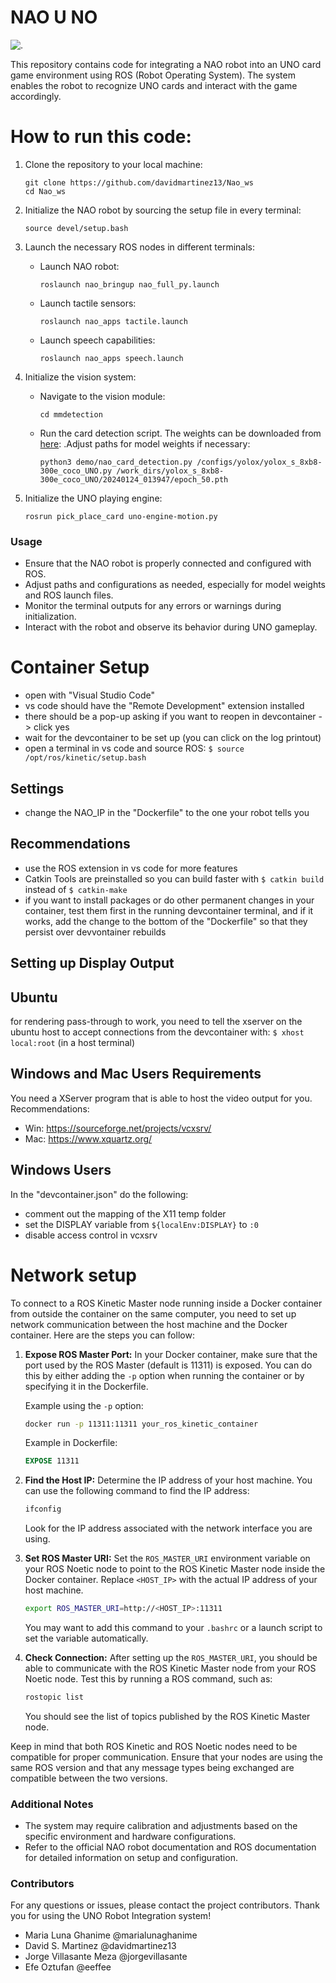 # NAO U NO
![.](https://github.com/davidmartinez13/Nao_ws/blob/main/Screenshots/NAO_UNO.png)


This repository contains code for integrating a NAO robot into an UNO card game environment using ROS (Robot Operating System). The system enables the robot to recognize UNO cards and interact with the game accordingly.
# How to run this code:
1. Clone the repository to your local machine:
   ```
   git clone https://github.com/davidmartinez13/Nao_ws
   cd Nao_ws
   ```

2. Initialize the NAO robot by sourcing the setup file in every terminal:
   ```
   source devel/setup.bash
   ```

3. Launch the necessary ROS nodes in different terminals:
   - Launch NAO robot:
     ```
     roslaunch nao_bringup nao_full_py.launch
     ```
   - Launch tactile sensors:
     ```
     roslaunch nao_apps tactile.launch 
     ```
   - Launch speech capabilities:
     ```
     roslaunch nao_apps speech.launch
     ```

4. Initialize the vision system:
   - Navigate to the vision module:
     ```
     cd mmdetection
     ```
   - Run the card detection script. The weights can be downloaded from [here](https://drive.google.com/file/d/1Wq8c8nYg18KqsWm90MILd3BvicDumCY_/view?usp=drive_link): .Adjust paths for model weights if necessary:
     ```
     python3 demo/nao_card_detection.py /configs/yolox/yolox_s_8xb8-300e_coco_UNO.py /work_dirs/yolox_s_8xb8-300e_coco_UNO/20240124_013947/epoch_50.pth
     ```

5. Initialize the UNO playing engine:
   ```
   rosrun pick_place_card uno-engine-motion.py
   ```

### Usage
- Ensure that the NAO robot is properly connected and configured with ROS.
- Adjust paths and configurations as needed, especially for model weights and ROS launch files.
- Monitor the terminal outputs for any errors or warnings during initialization.
- Interact with the robot and observe its behavior during UNO gameplay.

# Container Setup
- open with "Visual Studio Code"
- vs code should have the "Remote Development" extension installed
- there should be a pop-up asking if you want to reopen in devcontainer -> click yes
- wait for the devcontainer to be set up (you can click on the log printout)
- open a terminal in vs code and source ROS: ```$ source /opt/ros/kinetic/setup.bash```

## Settings
- change the NAO_IP in the "Dockerfile" to the one your robot tells you 

## Recommendations
- use the ROS extension in vs code for more features
- Catkin Tools are preinstalled so you can build faster with ```$ catkin build``` instead of ```$ catkin-make```
- if you want to install packages or do other permanent changes in your container, test them first in the running devcontainer terminal, and if it works, add the change to the bottom of the "Dockerfile" so that they persist over devvontainer rebuilds

## Setting up Display Output

## Ubuntu
for rendering pass-through to work, you need to tell the xserver on the ubuntu host to accept connections from the devcontainer with: ```$ xhost local:root``` (in a host terminal)

## Windows and Mac Users Requirements
You need a XServer program that is able to host the video output for you. Recommendations:
- Win: https://sourceforge.net/projects/vcxsrv/ 
- Mac: https://www.xquartz.org/ 

## Windows Users
In the "devcontainer.json" do the following:
- comment out the mapping of the X11 temp folder
- set the DISPLAY variable from ```${localEnv:DISPLAY}``` to ```:0```
- disable access control in vcxsrv

# Network setup
To connect to a ROS Kinetic Master node running inside a Docker container from outside the container on the same computer, you need to set up network communication between the host machine and the Docker container. Here are the steps you can follow:

1. **Expose ROS Master Port:**
   In your Docker container, make sure that the port used by the ROS Master (default is 11311) is exposed. You can do this by either adding the `-p` option when running the container or by specifying it in the Dockerfile.

   Example using the `-p` option:
   ```bash
   docker run -p 11311:11311 your_ros_kinetic_container
   ```

   Example in Dockerfile:
   ```dockerfile
   EXPOSE 11311
   ```

2. **Find the Host IP:**
   Determine the IP address of your host machine. You can use the following command to find the IP address:

   ```bash
   ifconfig
   ```

   Look for the IP address associated with the network interface you are using.

3. **Set ROS Master URI:**
   Set the `ROS_MASTER_URI` environment variable on your ROS Noetic node to point to the ROS Kinetic Master node inside the Docker container. Replace `<HOST_IP>` with the actual IP address of your host machine.

   ```bash
   export ROS_MASTER_URI=http://<HOST_IP>:11311
   ```

   You may want to add this command to your `.bashrc` or a launch script to set the variable automatically.

4. **Check Connection:**
   After setting up the `ROS_MASTER_URI`, you should be able to communicate with the ROS Kinetic Master node from your ROS Noetic node. Test this by running a ROS command, such as:

   ```bash
   rostopic list
   ```

   You should see the list of topics published by the ROS Kinetic Master node.

Keep in mind that both ROS Kinetic and ROS Noetic nodes need to be compatible for proper communication. Ensure that your nodes are using the same ROS version and that any message types being exchanged are compatible between the two versions.


### Additional Notes
- The system may require calibration and adjustments based on the specific environment and hardware configurations.
- Refer to the official NAO robot documentation and ROS documentation for detailed information on setup and configuration.

### Contributors
For any questions or issues, please contact the project contributors. Thank you for using the UNO Robot Integration system!

- Maria Luna Ghanime @marialunaghanime
- David S. Martinez @davidmartinez13
- Jorge Villasante Meza @jorgevillasante
- Efe Oztufan @eeffee

